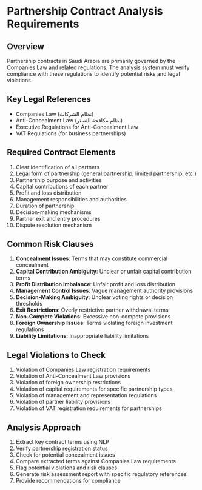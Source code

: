 # Partnership Contract Analysis Requirements

## Overview
Partnership contracts in Saudi Arabia are primarily governed by the Companies Law and related regulations. The analysis system must verify compliance with these regulations to identify potential risks and legal violations.

## Key Legal References
- Companies Law (نظام الشركات)
- Anti-Concealment Law (نظام مكافحة التستر)
- Executive Regulations for Anti-Concealment Law
- VAT Regulations (for business partnerships)

## Required Contract Elements
1. Clear identification of all partners
2. Legal form of partnership (general partnership, limited partnership, etc.)
3. Partnership purpose and activities
4. Capital contributions of each partner
5. Profit and loss distribution
6. Management responsibilities and authorities
7. Duration of partnership
8. Decision-making mechanisms
9. Partner exit and entry procedures
10. Dispute resolution mechanism

## Common Risk Clauses
1. **Concealment Issues**: Terms that may constitute commercial concealment
2. **Capital Contribution Ambiguity**: Unclear or unfair capital contribution terms
3. **Profit Distribution Imbalance**: Unfair profit and loss distribution
4. **Management Control Issues**: Vague management authority provisions
5. **Decision-Making Ambiguity**: Unclear voting rights or decision thresholds
6. **Exit Restrictions**: Overly restrictive partner withdrawal terms
7. **Non-Compete Violations**: Excessive non-compete provisions
8. **Foreign Ownership Issues**: Terms violating foreign investment regulations
9. **Liability Limitations**: Inappropriate liability limitations

## Legal Violations to Check
1. Violation of Companies Law registration requirements
2. Violation of Anti-Concealment Law provisions
3. Violation of foreign ownership restrictions
4. Violation of capital requirements for specific partnership types
5. Violation of management and representation regulations
6. Violation of partner liability provisions
7. Violation of VAT registration requirements for partnerships

## Analysis Approach
1. Extract key contract terms using NLP
2. Verify partnership registration status
3. Check for potential concealment issues
4. Compare extracted terms against Companies Law requirements
5. Flag potential violations and risk clauses
6. Generate risk assessment report with specific regulatory references
7. Provide recommendations for compliance
